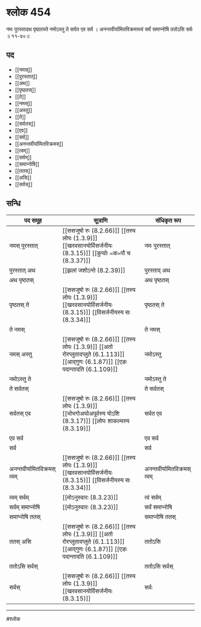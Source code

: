 # श्लोक 454

नमः पुरस्तादथ पृष्ठतस्ते
नमोऽस्तु ते सर्वत एव सर्व ।
अनन्तवीर्यामितविक्रमस्त्वं
सर्वं समाप्नोषि ततोऽसि सर्वः ॥ ११-४०॥


## पद 

- [[नमस्]]
- [[पुरस्तात्]]
- [[अथ]]
- [[पृष्ठतस्]]
- [[ते]]
- [[नमस्]]
- [[अस्तु]]
- [[ते]]
- [[सर्वतस्]]
- [[एव]]
- [[सर्व]]
- [[अनन्तवीर्यामितविक्रमस्]]
- [[त्वम्]]
- [[सर्वम्]]
- [[समाप्नोषि]]
- [[ततस्]]
- [[असि]]
- [[सर्वस्]]

## सन्धि

| पद समूह | सूत्राणि | संधिकृत रूप |
| ----- | ----- | ----- |
| नमस् पुरस्तात् |  [[ससजुषो रुः (8.2.66)]] [[तस्य लोपः (1.3.9)]] [[खरवसानयोर्विसर्जनीयः (8.3.15)]] [[कुप्वोः ≍क≍पौ च (8.3.37)]] | नमः पुरस्तात् |
| पुरस्तात् अथ |  [[झलां जशोऽन्ते (8.2.39)]] | पुरस्ताद् अथ |
| अथ पृष्ठतस् |  | अथ पृष्ठतस् |
| पृष्ठतस् ते |  [[ससजुषो रुः (8.2.66)]] [[तस्य लोपः (1.3.9)]] [[खरवसानयोर्विसर्जनीयः (8.3.15)]] [[विसर्जनीयस्य सः (8.3.34)]] | पृष्ठतस् ते |
| ते नमस् |  | ते नमस् |
| नमस् अस्तु |  [[ससजुषो रुः (8.2.66)]] [[तस्य लोपः (1.3.9)]] [[अतो रोरप्लुतादप्लुते (6.1.113)]] [[आद्गुणः (6.1.87)]] [[एङः पदान्तादति (6.1.109)]] | नमोऽस्तु |
| नमोऽस्तु ते |  | नमोऽस्तु ते |
| ते सर्वतस् |  | ते सर्वतस् |
| सर्वतस् एव |  [[ससजुषो रुः (8.2.66)]] [[तस्य लोपः (1.3.9)]] [[भोभगोअघोअपूर्वस्य योऽशि (8.3.17)]] [[लोपः शाकल्यस्य (8.3.19)]] | सर्वत एव |
| एव सर्व |  | एव सर्व |
| सर्व |  | सर्व |
| अनन्तवीर्यामितविक्रमस् त्वम् |  [[ससजुषो रुः (8.2.66)]] [[तस्य लोपः (1.3.9)]] [[खरवसानयोर्विसर्जनीयः (8.3.15)]] [[विसर्जनीयस्य सः (8.3.34)]] | अनन्तवीर्यामितविक्रमस् त्वम् |
| त्वम् सर्वम् |  [[मोऽनुस्वारः (8.3.23)]] | त्वं सर्वम् |
| सर्वम् समाप्नोषि |  [[मोऽनुस्वारः (8.3.23)]] | सर्वं समाप्नोषि |
| समाप्नोषि ततस् |  | समाप्नोषि ततस् |
| ततस् असि |  [[ससजुषो रुः (8.2.66)]] [[तस्य लोपः (1.3.9)]] [[अतो रोरप्लुतादप्लुते (6.1.113)]] [[आद्गुणः (6.1.87)]] [[एङः पदान्तादति (6.1.109)]] | ततोऽसि |
| ततोऽसि सर्वस् |  | ततोऽसि सर्वस् |
| सर्वस् |  [[ससजुषो रुः (8.2.66)]] [[तस्य लोपः (1.3.9)]] [[खरवसानयोर्विसर्जनीयः (8.3.15)]] | सर्वः |


---

#श्लोक